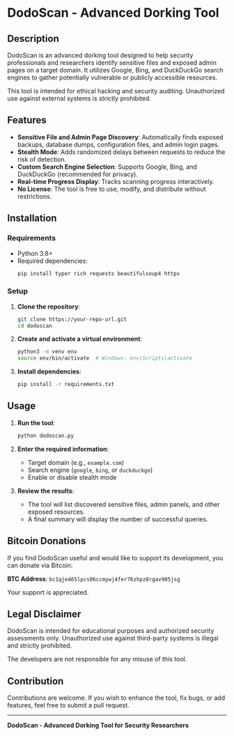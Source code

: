 # DodoScan - Advanced Dorking Tool

## Description

DodoScan is an advanced dorking tool designed to help security professionals and researchers identify sensitive files and exposed admin pages on a target domain. It utilizes Google, Bing, and DuckDuckGo search engines to gather potentially vulnerable or publicly accessible resources.

This tool is intended for ethical hacking and security auditing. Unauthorized use against external systems is strictly prohibited.

## Features

- **Sensitive File and Admin Page Discovery**: Automatically finds exposed backups, database dumps, configuration files, and admin login pages.
- **Stealth Mode**: Adds randomized delays between requests to reduce the risk of detection.
- **Custom Search Engine Selection**: Supports Google, Bing, and DuckDuckGo (recommended for privacy).
- **Real-time Progress Display**: Tracks scanning progress interactively.
- **No License**: The tool is free to use, modify, and distribute without restrictions.

## Installation

### Requirements

- Python 3.8+
- Required dependencies:
  ```bash
  pip install typer rich requests beautifulsoup4 httpx
  ```

### Setup

1. **Clone the repository**:
   ```bash
   git clone https://your-repo-url.git
   cd dodoscan
   ```

2. **Create and activate a virtual environment**:
   ```bash
   python3 -m venv env
   source env/bin/activate  # Windows: env\Scripts\activate
   ```

3. **Install dependencies**:
   ```bash
   pip install -r requirements.txt
   ```

## Usage

1. **Run the tool**:
   ```bash
   python dodoscan.py
   ```

2. **Enter the required information**:
   - Target domain (e.g., `example.com`)
   - Search engine (`google`, `bing`, or `duckduckgo`)
   - Enable or disable stealth mode

3. **Review the results**:
   - The tool will list discovered sensitive files, admin panels, and other exposed resources.
   - A final summary will display the number of successful queries.

## Bitcoin Donations

If you find DodoScan useful and would like to support its development, you can donate via Bitcoin:

**BTC Address**: `bc1qje465lpcs06ccmywj4fer76zhpz8rgav905jsg`

Your support is appreciated.

## Legal Disclaimer

DodoScan is intended for educational purposes and authorized security assessments only. Unauthorized use against third-party systems is illegal and strictly prohibited.

The developers are not responsible for any misuse of this tool.

## Contribution

Contributions are welcome. If you wish to enhance the tool, fix bugs, or add features, feel free to submit a pull request.

---

**DodoScan - Advanced Dorking Tool for Security Researchers**
